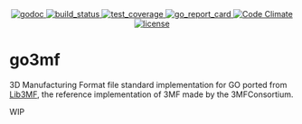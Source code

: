 <div align="center">
   <!-- godoc -->
  <a href="https://godoc.org/github.com/qmuntal/go3mf">
    <img src="https://img.shields.io/badge/godoc-reference-blue.svg?style=flat-square" alt="godoc" />
  </a>
   <!-- Build status -->
  <a href="https://travis-ci.org/qmuntal/go3mf">
    <img src="https://img.shields.io/travis/qmuntal/go3mf/master.svg?style=flat-square" alt="build_status" />
  </a>
  <!-- Test coverage -->
  <a href="https://coveralls.io/github/qmuntal/go3mf?branch=master">
    <img src="https://coveralls.io/repos/github/qmuntal/go3mf/badge.svg?branch=master&style=flat-square" alt="test_coverage" />
  </a>
  <!-- Go report card -->
  <a href="https://goreportcard.com/report/github.com/qmuntal/go3mf">
    <img src="https://goreportcard.com/badge/github.com/qmuntal/go3mf?style=flat-square" alt="go_report_card" />
  </a>
  <!-- Code Climate -->
  <a href="https://codeclimate.com/github/qmuntal/go3mf">
    <img src="https://codeclimate.com/github/qmuntal/go3mf/badges/gpa.svg" alt="Code Climate" />
  </a>
  <!-- License -->
  <a href="https://opensource.org/licenses/Apache-2.0">
    <img src="https://img.shields.io/badge/License-Apache%202.0-blue.svg?style=flat-square" alt="license"/>
  </a>
</div>

# go3mf
3D Manufacturing Format file standard implementation for GO ported from [Lib3MF](https://github.com/3MFConsortium/lib3mf), the reference implementation of 3MF made by the 3MFConsortium.

WIP
